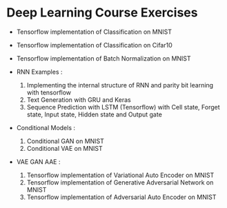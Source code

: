 # Deep Learning Course Exercises

 - Tensorflow implementation of Classification on MNIST
 - Tensorflow implementation of Classification on Cifar10
 - Tensorflow implementation of Batch Normalization on MNIST
 
 
 - RNN Examples :
      1. Implementing the internal structure of RNN and parity bit learning with tensorflow
      2. Text Generation with GRU and Keras 
      3. Sequence Prediction with LSTM (Tensorflow) with Cell state, Forget state, Input state, Hidden state and Output gate
      
      
 - Conditional Models :
      1. Conditional GAN on MNIST
      2. Conditional VAE on MNIST
      
      
 - VAE GAN AAE :
      1. Tensorflow implementation of Variational Auto Encoder on MNIST
      2. Tensorflow implementation of Generative Adversarial Network on MNIST
      3. Tensorflow implementation of Adversarial Auto Encoder on MNIST
 
 
 

